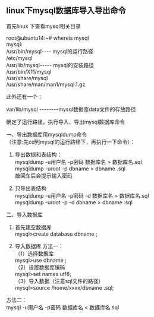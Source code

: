 ## linux下mysql数据库导入导出命令

首先linux 下查看mysql相关目录

root@ubuntu14:~# whereis mysql  
mysql:   
/usr/bin/mysql----   mysql的运行路径   
/etc/mysql   
/usr/lib/mysql-----   mysql的安装路径  
/usr/bin/X11/mysql   
/usr/share/mysql  
/usr/share/man/man1/mysql.1.gz  

此外还有一个：

var/lib/mysql --------mysql数据库data文件的存放路径 

确定了运行路径，执行导入、导出mysql数据库命令  

一、导出数据库用mysqldump命令  
（注意:先cd到mysql的运行路径下，再执行一下命令）：  

1. 导出数据和表结构：  
mysqldump -u用户名 -p密码 数据库名 > 数据库名.sql   
mysqldump -uroot -p dbname > dbname .sql    
敲回车后会提示输入密码

2. 只导出表结构  
mysqldump -u用户名 -p密码 -d 数据库名 > 数据库名.sql    
mysqldump -uroot -p -d dbname > dbname .sql   

二、导入数据库  
1. 首先建空数据库  
mysql>create database dbname ;  

2. 导入数据库
方法一：   
（1）选择数据库  
mysql>use dbname ;  
（2）设置数据库编码   
mysql>set names utf8;   
（3）导入数据（注意sql文件的路径）    
mysql>source /home/xxxx/dbname .sql; 

方法二：  
mysql -u用户名 -p密码 数据库名 < 数据库名.sql

